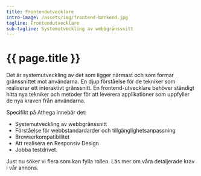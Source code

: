 ```yaml
---
title: Frontendutvecklare
intro-image: /assets/img/frontend-backend.jpg
tagline: Frontendutvecklare
sub-tagline: Systemutveckling av webbgränssnitt
---
```


# {{ page.title }}

Det är systemutveckling av det som ligger närmast och som formar gränssnittet mot användarna.
En djup förståelse för de tekniker som realiserar ett interaktivt gränssnitt.
En frontend-utvecklare behöver ständigt hitta nya tekniker och metoder för att leverera applikationer som uppfyller de nya kraven från användarna.

Specifikt på Athega innebär det:

- Systemutveckling av webbgränssnitt
- Förståelse för webbstandardarder och tillgänglighetsanpassning
- Browserkompatibilitet
- Att realisera en Responsiv Design
- Jobba testdrivet.

Just nu söker vi flera som kan fylla rollen. Läs mer om våra detaljerade krav i vår annons.

